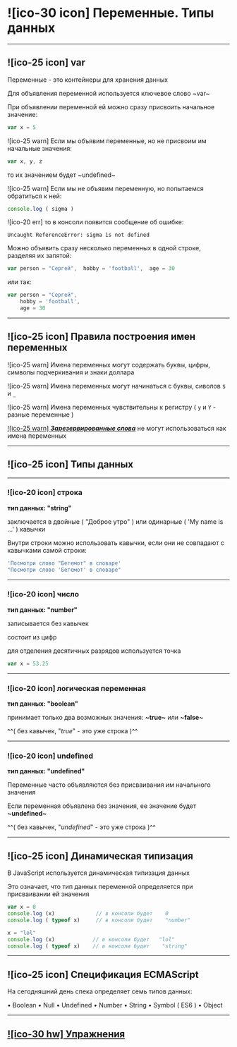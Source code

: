 # ![ico-30 icon] Переменные. Типы данных

_________________________________________________________________

## ![ico-25 icon] var

Переменные - это контейнеры для хранения данных

Для объявления переменной используется ключевое слово ~var~

При объявлении переменной ей можно сразу присвоить начальное значение:

~~~javascript
var x = 5
~~~

![ico-25 warn] Если мы объявим переменные, но не присвоим им начальные значения:

~~~javascript
var x, y, z
~~~

то их значением будет   ~undefined~


![ico-25 warn] Если мы не объявим переменную, но попытаемся обратиться к ней:

~~~javascript
console.log ( sigma )
~~~

![ico-20 err] то в консоли появится сообщение об ошибке:

~~~console
Uncaught ReferenceError: sigma is not defined
~~~

Можно объявить сразу несколько переменных в одной строке, разделяя их запятой:

~~~javascript
var person = "Сергей",  hobby = 'football',  age = 30
~~~

или так:

~~~javascript
var person = "Сергей",  
    hobby = 'football',  
    age = 30
~~~

______________________________________________________________

## ![ico-25 icon] Правила построения имен переменных

![ico-25 warn] Имена переменных могут содержать буквы, цифры, символы подчеркивания и знаки доллара

![ico-25 warn] Имена переменных могут начинаться с буквы, сиволов `$` и `_`

![ico-25 warn] Имена переменных чувствительны к регистру ( `y` и `Y` - разные переменные )

[![ico-25 warn] **_Зарезервированные слова_**](https://www.w3schools.com/js/js_reserved.asp) не могут использоваться как имена переменных

______________________________________________________________

## ![ico-25 icon] Типы данных

______________________________________________________________

### ![ico-20 icon] строка

**тип данных: "string"**

заключается в двойные ( "Доброе утро" ) или одинарные ( 'My name is ...' ) кавычки

Внутри строки можно использовать кавычки, если они не совпадают с кавычками самой строки:

~~~js
'Посмотри слово "Бегемот" в словаре'
"Посмотри слово 'Бегемот' в словаре"
~~~

______________________________________________________________

### ![ico-20 icon] число

**тип данных: "number"**

записывается без кавычек

состоит из цифр

для отделения десятичных разрядов используется точка

~~~javascript
var x = 53.25
~~~

______________________________________________________________

### ![ico-20 icon] логическая переменная

**тип данных: "boolean"**

принимает только два возможных значения:  **~true~**  или  **~false~**

^^( без кавычек, "_true_" - это уже строка )^^


______________________________________________________________

### ![ico-20 icon] undefined

**тип данных: "undefined"**

Переменные часто объявляются без присваивания им начального значения

Если переменная объявлена без значения, ее значение будет **~undefined~**

^^( без кавычек, "_undefined_" - это уже строка )^^

______________________________________________________________

## ![ico-25 icon] Динамическая типизация

В  JavaScript используется динамическая типизация данных

Это означает, что тип данных переменной определяется при присваивании ей значения

~~~javascript
var x = 0
console.log (x)             // в консоли будет    0
console.log ( typeof x)     // в консоли будет    "number"

x = "lol"
console.log (x)            // в консоли будет   "lol"
console.log ( typeof x)    // в консоли будет    "string"
~~~

______________________________________________________________

## ![ico-25 icon] Спецификация ECMAScript

На сегодняшний день спека определяет семь типов данных:

• Boolean
• Null
• Undefined
• Number
• String
• Symbol ( ES6 )
• Object

______________________________________________________________

## [![ico-30 hw] Упражнения](https://docs.google.com/forms/d/e/1FAIpQLSd0-twHJZfk-bKNkk-mg7ELLH49d3GYjcahThqGJC7A7sAJZw/viewform)
